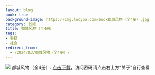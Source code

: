 ```yaml
---
layout: blog
book: true
background-image: https://img.locyoo.com/book都城风物（全4册）.jpg
category: 书籍
title: 都城风物（全4册）
tags:
- 书籍
- 社会
redirect_from:
  - /2024/03/都城风物（全4册）/
---
```

![](https://img.locyoo.com/book都城风物（全4册）.jpg)
都城风物（全4册）: <a name = "ref1" href="https://url18.ctfile.com/f/50983618-1418300336-449317?p=3619">点击下载</a>，访问密码请点击右上方“关于”自行查看
